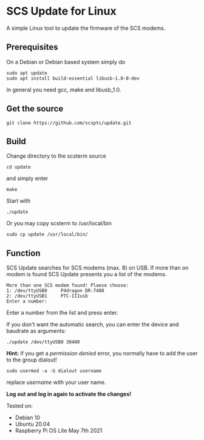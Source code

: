 # SCS Update for Linux
A simple Linux tool to update the firmware of the SCS modems.

## Prerequisites
On a Debian or Debian based system simply do
```
sudo apt update
sudo apt install build-essential libusb-1.0-0-dev
```

In general you need gcc, make and libusb_1.0.

## Get the source

```
git clone https://github.com/scsptc/update.git
```

## Build
Change directory to the scsterm source
```
cd update
```
and simply enter
```
make
```

Start with
```
./update
```

Or you may copy scsterm to /usr/local/bin
```
sudo cp update /usr/local/bin/
```

## Function
SCS Update searches for SCS modems (max. 8) on USB.
If more than on modem is found SCS Update presents you a list of the modems.
```
More than one SCS modem found! Plaese choose:
1: /dev/ttyUSB0     P4dragon DR-7400
2: /dev/ttyUSB1     PTC-IIIusb
Enter a number: 
```
Enter a number from the list and press enter.

If you don't want the automatic search, you can enter the device and baudrate as arguments:
```
./update /dev/ttyUSB0 38400
```

**Hint:** if you get a *permission denied* error, you normally have to add the user to the group dialout!
```
sudo usermod -a -G dialout username
```
replace *username* with your user name.

**Log out and log in again to activate the changes!**


Tested on:
- Debian 10
- Ubuntu 20.04
- Raspberry Pi OS Lite May 7th 2021
